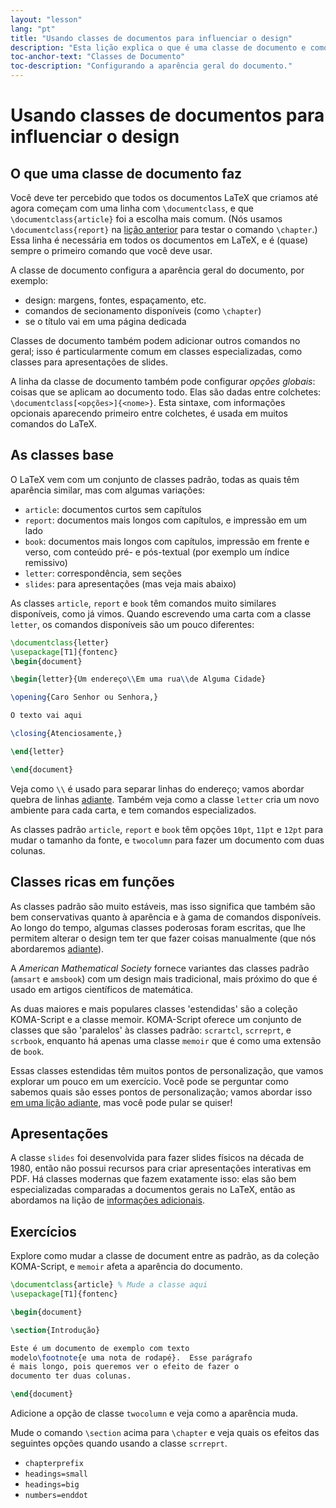 ```yaml
---
layout: "lesson"
lang: "pt"
title: "Usando classes de documentos para influenciar o design"
description: "Esta lição explica o que é uma classe de documento e como ela pode influenciar a aparência de um documento, e lista as principais classes que você vai encontrar em uma distribuição de TeX."
toc-anchor-text: "Classes de Documento"
toc-description: "Configurando a aparência geral do documento."
---
```


# Usando classes de documentos para influenciar o design

## O que uma classe de documento faz

Você deve ter percebido que todos os documentos LaTeX que criamos até agora
começam com uma linha com `\documentclass`, e que `\documentclass{article}` foi
a escolha mais comum.  (Nós usamos `\documentclass{report}` na
[lição anterior](lesson-04) para testar o comando `\chapter`.) Essa linha é
necessária em todos os documentos em LaTeX, e é (quase) sempre o primeiro
comando que você deve usar.

A classe de documento configura a aparência geral do documento, por exemplo:

- design: margens, fontes, espaçamento, etc.
- comandos de secionamento disponíveis (como `\chapter`)
- se o título vai em uma página dedicada

Classes de documento também podem adicionar outros comandos no geral;  isso é
particularmente comum em classes especializadas, como classes para apresentações
de slides.

A linha da classe de documento também pode configurar _opções globais_: coisas
que se aplicam ao documento todo.  Elas são dadas entre colchetes:
`\documentclass[<opções>]{<nome>}`.  Esta sintaxe, com informações opcionais
aparecendo primeiro entre colchetes, é usada em muitos comandos do LaTeX.

## As classes base

O LaTeX vem com um conjunto de classes padrão, todas as quais têm aparência
similar, mas com algumas variações:

- `article`: documentos curtos sem capítulos
- `report`: documentos mais longos com capítulos, e impressão em um lado
- `book`: documentos mais longos com capítulos, impressão em frente e verso, com
  conteúdo pré- e pós-textual (por exemplo um índice remissivo)
- `letter`: correspondência, sem seções
- `slides`: para apresentações (mas veja mais abaixo)

As classes `article`, `report` e `book` têm comandos muito similares
disponíveis, como já vimos.  Quando escrevendo uma carta com a classe `letter`,
os comandos disponíveis são um pouco diferentes:

```latex
\documentclass{letter}
\usepackage[T1]{fontenc}
\begin{document}

\begin{letter}{Um endereço\\Em uma rua\\de Alguma Cidade}

\opening{Caro Senhor ou Senhora,}

O texto vai aqui

\closing{Atenciosamente,}

\end{letter}

\end{document}
```

Veja como ``\\`` é usado para separar linhas do endereço;  vamos abordar quebra
de linhas [adiante](lesson-11).  Também veja como a classe `letter` cria um
novo ambiente para cada carta, e tem comandos especializados.

As classes padrão `article`, `report` e `book` têm opções `10pt`, `11pt` e
`12pt` para mudar o tamanho da fonte, e `twocolumn` para fazer um documento com
duas colunas.

## Classes ricas em funções

As classes padrão são muito estáveis, mas isso significa que também são bem
conservativas quanto à aparência e à gama de comandos disponíveis.  Ao longo do
tempo, algumas classes poderosas foram escritas, que lhe permitem alterar o
design tem ter que fazer coisas manualmente (que nós abordaremos
[adiante](lesson-11)).

A _American Mathematical Society_ fornece variantes das classes padrão (`amsart`
e `amsbook`) com um design mais tradicional, mais próximo do que é usado em
artigos científicos de matemática.

As duas maiores e mais populares classes 'estendidas' são a coleção KOMA-Script
e a classe memoir.  KOMA-Script oferece um conjunto de classes que são
'paralelos' às classes padrão:  `scrartcl`, `scrreprt`, e `scrbook`, enquanto há
apenas uma classe `memoir` que é como uma extensão de `book`.

Essas classes estendidas têm muitos pontos de personalização, que vamos explorar
um pouco em um exercício.  Você pode se perguntar como sabemos quais são esses
pontos de personalização;  vamos abordar isso
[em uma lição adiante](lesson-16), mas você pode pular se quiser!

## Apresentações

A classe `slides` foi desenvolvida para fazer slides físicos na década de 1980,
então não possui recursos para criar apresentações interativas em PDF.  Há
classes modernas que fazem exatamente isso:  elas são bem especializadas
comparadas a documentos gerais no LaTeX, então as abordamos na lição de
[informações adicionais](more-05).

## Exercícios

Explore como mudar a classe de document entre as padrão, as da coleção
KOMA-Script, e `memoir` afeta a aparência do documento.

```latex
\documentclass{article} % Mude a classe aqui
\usepackage[T1]{fontenc}

\begin{document}

\section{Introdução}

Este é um documento de exemplo com texto
modelo\footnote{e uma nota de rodapé}.  Esse parágrafo
é mais longo, pois queremos ver o efeito de fazer o
documento ter duas colunas.

\end{document}
```

Adicione a opção de classe `twocolumn` e veja como a aparência muda.

Mude o comando `\section` acima para `\chapter` e veja quais os efeitos
das seguintes opções quando usando a classe `scrreprt`.

- `chapterprefix`
- `headings=small`
- `headings=big`
- `numbers=enddot`
